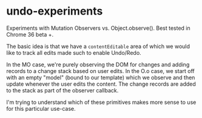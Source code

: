 undo-experiments
================

Experiments with Mutation Observers vs. Object.observe(). Best tested in Chrome 36 beta +.

The basic idea is that we have a `contentEditable` area of which we would like to track all edits made such to enable Undo/Redo. 

In the MO case, we're purely observing the DOM for changes and adding records to a change stack based on user edits. In the O.o case, we start off with an empty "model" (bound to our template) which we observe and then update whenever the user edits the content. The change records are added to the stack as part of the observer callback.

I'm trying to understand which of these primitives makes more sense to use for this particular use-case.